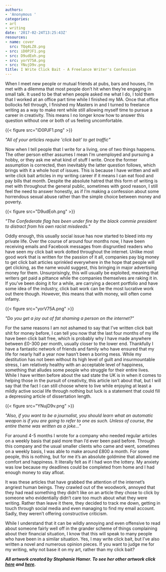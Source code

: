 ```yaml
---
authors:
- 'Anonymous '
categories:
- art
- writing
date: '2017-02-24T13:25:43Z'
resources:
- name: cover
  src: TQq4LZ8.png
- src: iD0PJF1.png
- src: D9udEoh.png
- src: yorV75A.png
- src: YNujD9v.png
title: I Write Click Bait - A Freelance Writer's Confession
---
```

When I meet new people or mutual friends at pubs, bars and houses, I’m met with a dilemma that most people don’t hit when they’re engaging in small talk. It used to be that when people asked me what I do, I told them that I worked at an office part time while I finished my MA. Once that office bollocks fell through, I finished my Masters in and I turned to freelance writing as a way to make rent while still allowing myself time to pursue a career in creativity. This means I no longer know how to answer this question without one or both of us feeling uncomfortable.

{{< figure src="iD0PJF1.png" >}}

_"All of your articles require 'click bait' to get traffic"_

Now when I tell people that I write for a living, one of two things happens. The other person either assumes I mean I’m unemployed and pursuing a hobby, or they ask me what kind of stuff I write. Once the former assumption is corrected, then inevitably the latter question follows, which brings with it a whole host of issues. This is because I have written and will write click bait articles in my writing career if it means I can eat food and pay bills that month. Despite the absolute hatred that this form of writing is met with throughout the general public, sometimes with good reason, I still feel the need to answer honestly, as if I’m making a confession about some horrendous sexual abuse rather than the simple choice between money and poverty.

{{< figure src="D9udEoh.png" >}}

_"The Confederate flag has been under fire by the black commie president to distract from his own racist misdeeds."_

Oddly enough, this usually social issue has now started to bleed into my private life. Over the course of around four months now, I have been receiving emails and Facebook messages from disgruntled readers who have seen my click bait work dotted throughout the internet. Unlike most good work that is written for the passion of it all, companies pay big money to get click bait articles sprinkled everywhere in the hope that people will get clicking, as the name would suggest, this bringing in major advertising money for them. Unsurprisingly, this will usually be exploited, meaning that writers get paid a pittance while the companies themselves are raking it in. If you’ve been doing it for a while, are carrying a decent portfolio and have some idea of the industry, click bait work can be the most lucrative work out there though. However, this means that with money, will often come infamy.

{{< figure src="yorV75A.png" >}}

_"Do you get a joy out of fat shaming a person on the internet?"_

For the same reasons I am not ashamed to say that I’ve written click bait shit for money before, I can tell you now that the last four months of my life have been click bait free, which is probably why I have made anywhere between £0-300 per month, usually closer to the lower end. Thankfully I have a fantastic network of friends and family who have ensured that my life for nearly half a year now hasn’t been a boring mess. While my destitution has not been without its high level of guilt and insurmountable stress, I am relatively healthy with an acceptable level of happiness, something that alludes some people who struggle for their entire lives. While I have written before about the sad state the UK is in when it comes to helping those in the pursuit of creativity, this article isn’t about that, but I will say that the fact I can still choose where to live while enjoying at least a mildly active social life through nothing but luck is a statement that could fill a depressing article of dissertation length. 

{{< figure src="YNujD9v.png" >}}

_"Also, if you want to be a journalist, you should learn what an automatic weapon is if you are going to refer to one as such. Unless of course, the entire theme was written as a joke..."_

For around 4-5 months I wrote for a company who needed regular articles on a weekly basis that paid more than I’d ever been paid before. Through this company and the usual smaller clients who came and went, sometimes on a weekly basis, I was able to make around £800 a month. For some people, this is nothing, but for me it’s an absolute goldmine that allowed me comfort and happiness. It literally felt as if I had won the lottery. My anxiety was low because my deadlines could be completed from home and I had enough money to stay afloat.

It was these articles that have grabbed the attention of the internet’s angriest human beings. They crawled out of the woodwork, annoyed that they had read something they didn’t like on an article they chose to click by someone who evidentially didn’t care too much about what they were writing. Rather than leave it there, they decided to track me down, getting in touch through social media and even managing to find my email account. Sadly, they weren’t offering constructive criticism.

While I understand that it can be wildly annoying and even offensive to read about someone fairly well off in the grander scheme of things complaining about their financial situation, I know that this will speak to many people who have been in a similar situation. Yes, I may write click bait, but I’ve also written a novel and numerous opinion pieces. If you want to judge me for my writing, why not base it on my art, rather than my click bait?

**_All artwork created by Stephanie Hamer. To see her other artwork click [here](http://stephaniehamer.com/ "") and [here](https://www.instagram.com/steph_hamer/ "")._**